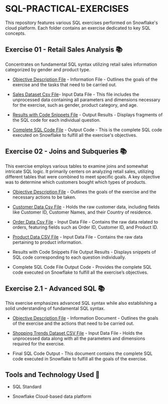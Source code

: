 # SQL-PRACTICAL-EXERCISES

This repository features various SQL exercises performed on Snowflake's cloud platform. Each folder contains an exercise dedicated to key SQL concepts.

## Exercise 01 - Retail Sales Analysis 📚
Concentrates on fundamental SQL syntax utilizing retail sales information categorized by gender and product type.

* [Objective Description File](https://github.com/user-attachments/files/23175505/Practical.1.-.SQL.Fundamentals.Snowflake-Basic.SQL.Syntax.pdf) - Information File - Outlines the goals of the exercise and the tasks that need to be carried out.
  
* [Sales Dataset Csv File](https://github.com/user-attachments/files/23175552/retail_sales_dataset.csv)- Input Data File - This file includes the unprocessed data containing all parameters and dimensions necessary for the exercise, such as gender, product category, and age.
  
* [Results with Code Snippets File](https://github.com/user-attachments/files/23175622/PRACTICAL.1.-.KAGISO.NKOMO.pdf) - Output Results - Displays fragments of the SQL code for each individual question.
  
* [Complete SQL Code File](https://github.com/user-attachments/files/23175635/Practical.1.sql) - Output Code - This is the complete SQL code executed on Snowflake to fulfill all the exercise's objectives.



## Exercise 02 - Joins and Subqueries  📚

This exercise employs various tables to examine joins and somewhat intricate SQL logic. It primarily centers on analyzing retail sales, utilizing different tables that were combined to meet specific goals. A key objective was to determine which customers bought which types of products.

*  [Objective Description File](https://github.com/user-attachments/files/23175744/Practical.2.-.SQL.Fundamentals.SQL.JOINS.pdf.pdf) - Outlines the goals of the exercise and the necessary actions to be taken.  

* [Customer Data Csv File](https://github.com/user-attachments/files/23175757/customers_large.csv) - Holds the raw customer data, including fields like Customer ID, Customer Names, and their Country of residence.
  
* [Order Data Csv File](https://github.com/user-attachments/files/23175784/orders_large.csv) - Input Data File - Contains the raw data related to orders, featuring fields such as Order ID, Customer ID, and Product ID.  

* [Product Data CSV File](https://github.com/user-attachments/files/23175818/products_large.csv) - Input Data File - Contains the raw data pertaining to product information.  

* Results with Code Snippets File Output Results - Displays snippets of SQL code corresponding to each question individually.  

* Complete SQL Code File Output Code - Provides the complete SQL code executed on Snowflake to fulfill all the exercise’s objectives.


## Exercise 2.1 - Advanced SQL 📚

This exercise emphasizes advanced SQL syntax while also establishing a solid understanding of fundamental SQL syntax.

* [Objective Description File](https://github.com/user-attachments/files/23175853/Practical.3.-.Advanced.SQL.-NULL.Functions.pdf) - Information Document - Outlines the goals of the exercise and the actions that need to be carried out.

* [Shopping Trends Dataset CSV File](https://github.com/user-attachments/files/23175868/shoping_trends.csv) - Input Data File - Holds the unprocessed data along with all the parameters and dimensions required for the exercise.

* Final SQL Code Output - This document contains the complete SQL code executed in Snowflake to fulfill all the goals of the exercise.


## Tools and Technology Used  📌

* SQL Standard

* Snowflake Cloud-based data platform
  
  
